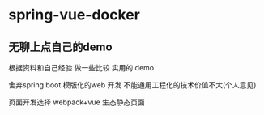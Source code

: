 # spring-vue-docker

## 无聊上点自己的demo 

根据资料和自己经验 做一些比较 实用的 demo

舍弃spring boot 模版化的web 开发  不能通用工程化的技术价值不大(个人意见)

页面开发选择 webpack+vue 生态静态页面    

